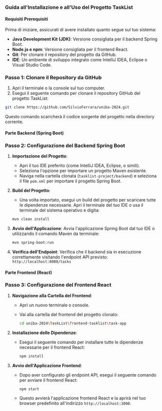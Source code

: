 ### Guida all'Installazione e all'Uso del Progetto TaskList

#### Requisiti Prerequisiti

Prima di iniziare, assicurati di avere installato quanto segue sul tuo sistema:

- **Java Development Kit (JDK)**: Versione consigliata per il backend Spring Boot.
- **Node.js e npm**: Versione consigliata per il frontend React.
- **Git**: Per clonare il repository del progetto da GitHub.
- **IDE**: Un ambiente di sviluppo integrato come IntelliJ IDEA, Eclipse o Visual Studio Code.

### Passo 1: Clonare il Repository da GitHub

1. Apri il terminale o la console sul tuo computer.
2. Esegui il seguente comando per clonare il repository GitHub del progetto TaskList:

```bash
git clone https://github.com/SilvioFerrara/uniba-2024.git
```
   Questo comando scaricherà il codice sorgente del progetto nella directory corrente.

#### Parte Backend (Spring Boot)

### Passo 2: Configurazione del Backend Spring Boot

1. **Importazione del Progetto**:
   - Apri il tuo IDE preferito (come IntelliJ IDEA, Eclipse, o simili).
   - Seleziona l'opzione per importare un progetto Maven esistente.
   - Naviga nella cartella clonata (`tasklist-project/backend`) e seleziona il file `pom.xml` per importare il progetto Spring Boot.

2. **Build del Progetto**:
   - Una volta importato, esegui un build del progetto per scaricare tutte le dipendenze necessarie.
 Apri il terminale del tuo IDE o usa il terminale del sistema operativo e digita:

   ```bash
   mvn clean install
   ```

3. **Avvio dell'Applicazione**: Avvia l'applicazione Spring Boot dal tuo IDE o utilizzando il comando Maven da terminale:

   ```bash
   mvn spring-boot:run
   ```

4. **Verifica dell'Endpoint**: Verifica che il backend sia in esecuzione correttamente visitando l'endpoint API previsto:
    `http://localhost:8080/tasks`

#### Parte Frontend (React)

### Passo 3: Configurazione del Frontend React

1. **Navigazione alla Cartella del Frontend**:
   - Apri un nuovo terminale o console.
   - Vai alla cartella del frontend del progetto clonato:

     ```bash
     cd uniba-2024\TaskList\frontend-tasklist\task-app
     ```

2. **Installazione delle Dipendenze**:
   - Esegui il seguente comando per installare tutte le dipendenze necessarie per il frontend React:

     ```bash
     npm install
     ```

3. **Avvio dell'Applicazione Frontend**:
   - Dopo aver configurato gli endpoint API, esegui il seguente comando per avviare il frontend React:

     ```bash
     npm start
     ```

   - Questo avvierà l'applicazione frontend React e la aprirà nel tuo browser predefinito all'indirizzo `http://localhost:3000`.
